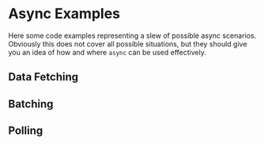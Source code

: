 # Async Examples

Here some code examples representing a slew of possible async scenarios. Obviously this does not cover all possible situations, but they should give you an idea of how and where `async` can be used effectively.

## Data Fetching

## Batching

## Polling
